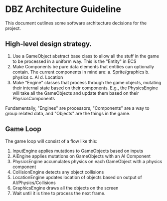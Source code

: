 # DBZ Architecture Guideline

This document outlines some software architecture decisions for the project.

## High-level design strategy.

1. Use a GameObject abstract base class to allow all the stuff in the game to be processed in a uniform way. This is the "Entity" in ECS
2. Make Components be pure data elements that entities can optionally contain. The current components in mind are:
    a. Sprite/graphics
    b. physics
    c. AI
    d. Location
3. Make "Engine" classes that process through the game objects, mutating their internal state based on their components. E.g., the PhysicsEngine will take all the GameObjects and update them based on their PhysicsComponents

Fundamentally, "Engines" are processors, "Components" are a way to group related data, and "Objects" are the things in the game.

## Game Loop

The game loop will consist of a flow like this:

1. InputEngine applies mutations to GameObjects based on inputs
2. AiEngine applies mutations on GameObjects with an AI Component
3. PhysicsEngine accumulates physics on each GameObject with a physics component
4. CollisionEngine detects any object collisions
5. LocationEngine updates location of objects based on output of AI/Physics/Collisions
6. GraphicsEngine draws all the objects on the screen
7. Wait until it is time to process the next frame.
